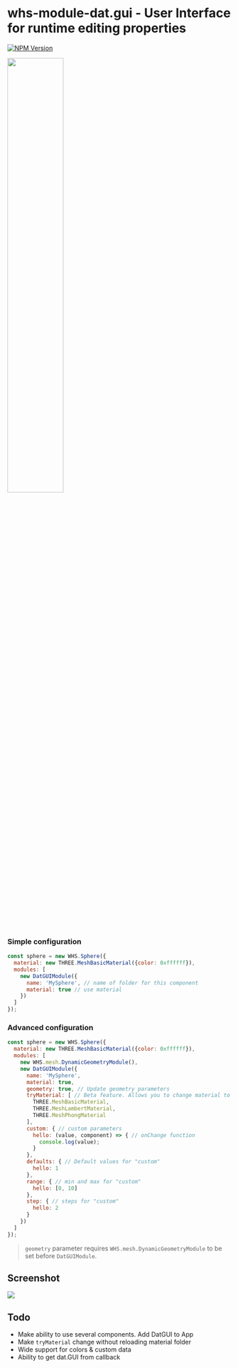 # whs-module-dat.gui - User Interface for runtime editing properties

[![NPM Version](https://img.shields.io/npm/v/whs-module-dat.gui.svg?style=flat-square)](https://www.npmjs.com/package/whs-module-dat.gui)

<img src="http://i.imgur.com/Qq8ptt8.png" width="50%">

### Simple configuration

```javascript
const sphere = new WHS.Sphere({
  material: new THREE.MeshBasicMaterial({color: 0xffffff}),
  modules: [
    new DatGUIModule({
      name: 'MySphere', // name of folder for this component
      material: true // use material
    })
  ]
});
```


### Advanced configuration

```javascript
const sphere = new WHS.Sphere({
  material: new THREE.MeshBasicMaterial({color: 0xffffff}),
  modules: [
    new WHS.mesh.DynamicGeometryModule(),
    new DatGUIModule({
      name: 'MySphere',
      material: true,
      geometry: true, // Update geometry parameters
      tryMaterial: [ // Beta feature. Allows you to change material to the one of the following
        THREE.MeshBasicMaterial,
        THREE.MeshLambertMaterial,
        THREE.MeshPhongMaterial
      ],
      custom: { // custom parameters
        hello: (value, component) => { // onChange function 
          console.log(value);
        }
      },
      defaults: { // Default values for "custom"
        hello: 1
      },
      range: { // min and max for "custom"
        hello: [0, 10]
      },
      step: { // steps for "custom"
        hello: 2
      }
    })
  ]
});
```

> `geometry` parameter requires `WHS.mesh.DynamicGeometryModule` to be set before `DatGUIModule`.


## Screenshot

![](http://i.imgur.com/ptoZCgz.png)

## Todo

 - Make ability to use several components. Add DatGUI to App
 - Make `tryMaterial` change without reloading material folder
 - Wide support for colors & custom data
 - Ability to get dat.GUI from callback
